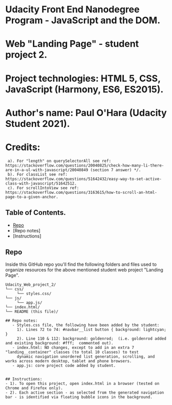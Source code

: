 # Udacity Front End Nanodegree Program - JavaScript and the DOM.	
# Web "Landing Page" - student project 2. 

# Project technologies: HTML 5, CSS, JavaScript (Harmony, ES6, ES2015).
# Author's name: Paul O'Hara (Udacity Student 2021).
# Credits:
     a). For "length" on querySelectorAll see ref: https://stackoverflow.com/questions/20040825/check-how-many-li-there-are-in-a-ul-with-javascript/20040849 (section 7 answer) */.
     b). For classList see ref: https://stackoverflow.com/questions/51642432/easy-way-to-set-active-class-with-javascript/51642512.
     c). For scrollIntoView see ref: https://stackoverflow.com/questions/3163615/how-to-scroll-an-html-page-to-a-given-anchor.

## Table of Contents.

* [Repo](#repo)
* [Repo notes]
* [Instructions]

## Repo

Inside this GitHub repo you'll find the following folders and files used to organize 
resources for the above mentioned student web project "Landing Page".

```
Udacity_Web_project_2/
└── css/
     └── styles.css/ 
└── js/
     └── app.js/
└── index.html/
└── README (this file)/

## Repo notes: 
   - Styles.css file, the following have been added by the student:
     1). Lines 72 to 74: #navbar__list button { background: lightcyan; }
     2). Line 110 & 112: background: goldenrod;  (i.e. goldenrod added and existing background: #fff;  commented out).
   - index.html: NO changes, except to add in an extra 7 "landing__container" classes (to total 10 classes) to test 
     dynamic navigation unordered list generation, scrolling, and works across modern desktop, tablet and phone browsers.  
   - app.js: core project code added by student.


## Instructions:
- 1). To open this project, open index.html in a browser (tested on Chrome and Firefox only).
- 2). Each active section - as selected from the generated navigation bar - is identified via floating bubble icons in the background.  